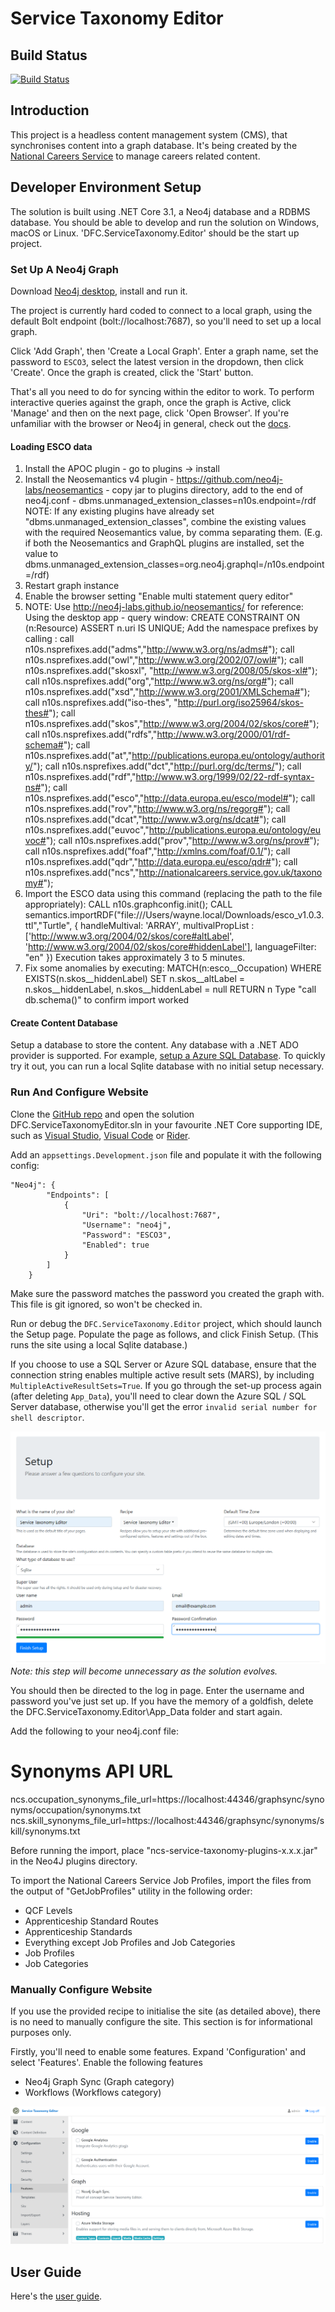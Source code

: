 # Service Taxonomy Editor

## Build Status

[![Build Status](https://sfa-gov-uk.visualstudio.com/Digital%20First%20Careers/_apis/build/status/Service%20Taxonomy/dfc-servicetaxonomy-editor?branchName=master)](https://sfa-gov-uk.visualstudio.com/Digital%20First%20Careers/_build/latest?definitionId=1923&branchName=master)

## Introduction

This project is a headless content management system (CMS), that synchronises content into a graph database. It's being created by the [National Careers Service](https://nationalcareers.service.gov.uk/) to manage careers related content.

## Developer Environment Setup

The solution is built using .NET Core 3.1, a Neo4j database and a RDBMS database. You should be able to develop and run the solution on Windows, macOS or Linux. 'DFC.ServiceTaxonomy.Editor' should be the start up project.

### Set Up A Neo4j Graph

Download [Neo4j desktop](https://neo4j.com/download/), install and run it.

The project is currently hard coded to connect to a local graph, using the default Bolt endpoint (bolt://localhost:7687), so you'll need to set up a local graph.

Click 'Add Graph', then 'Create a Local Graph'. Enter a graph name, set the password to `ESCO3`, select the latest version in the dropdown, then click 'Create'. Once the graph is created, click the 'Start' button.

That's all you need to do for syncing within the editor to work. To perform interactive queries against the graph, once the graph is Active, click 'Manage' and then on the next page, click 'Open Browser'. If you're unfamiliar with the browser or Neo4j in general, check out the [docs](https://neo4j.com/developer/neo4j-browser/).

#### Loading ESCO data

1) Install the APOC plugin - go to plugins -> install
2) Install the Neosemantics v4 plugin - https://github.com/neo4j-labs/neosemantics - copy jar to plugins directory, add to the end of neo4j.conf - dbms.unmanaged_extension_classes=n10s.endpoint=/rdf
    NOTE: If any existing plugins have already set "dbms.unmanaged_extension_classes", combine the existing values with the required Neosemantics value, by comma separating them. (E.g. if both the Neosemantics and GraphQL plugins are installed, set the value to dbms.unmanaged_extension_classes=org.neo4j.graphql=/n10s.endpoint=/rdf)
3) Restart graph instance
4) Enable the browser setting "Enable multi statement query editor"
5) NOTE: Use http://neo4j-labs.github.io/neosemantics/ for reference:
    Using the desktop app - query window:
    CREATE CONSTRAINT ON (n:Resource) ASSERT n.uri IS UNIQUE;
    Add the namespace prefixes by calling :
    call n10s.nsprefixes.add("adms","http://www.w3.org/ns/adms#");
    call n10s.nsprefixes.add("owl","http://www.w3.org/2002/07/owl#");
    call n10s.nsprefixes.add("skosxl", "http://www.w3.org/2008/05/skos-xl#");
    call n10s.nsprefixes.add("org","http://www.w3.org/ns/org#");
    call n10s.nsprefixes.add("xsd","http://www.w3.org/2001/XMLSchema#");
    call n10s.nsprefixes.add("iso-thes", "http://purl.org/iso25964/skos-thes#");
    call n10s.nsprefixes.add("skos","http://www.w3.org/2004/02/skos/core#");
    call n10s.nsprefixes.add("rdfs","http://www.w3.org/2000/01/rdf-schema#");
    call n10s.nsprefixes.add("at","http://publications.europa.eu/ontology/authority/");
    call n10s.nsprefixes.add("dct","http://purl.org/dc/terms/");
    call n10s.nsprefixes.add("rdf","http://www.w3.org/1999/02/22-rdf-syntax-ns#");
    call n10s.nsprefixes.add("esco","http://data.europa.eu/esco/model#");
    call n10s.nsprefixes.add("rov","http://www.w3.org/ns/regorg#");
    call n10s.nsprefixes.add("dcat","http://www.w3.org/ns/dcat#");
    call n10s.nsprefixes.add("euvoc","http://publications.europa.eu/ontology/euvoc#");
    call n10s.nsprefixes.add("prov","http://www.w3.org/ns/prov#");
    call n10s.nsprefixes.add("foaf","http://xmlns.com/foaf/0.1/");
    call n10s.nsprefixes.add("qdr","http://data.europa.eu/esco/qdr#");
    call n10s.nsprefixes.add("ncs","http://nationalcareers.service.gov.uk/taxonomy#");
6) Import the ESCO data using this command (replacing the path to the file appropriately):
    CALL n10s.graphconfig.init();
    CALL semantics.importRDF("file:///Users/wayne.local/Downloads/esco_v1.0.3.ttl","Turtle", { handleMultival: 'ARRAY', multivalPropList : ['http://www.w3.org/2004/02/skos/core#altLabel', 'http://www.w3.org/2004/02/skos/core#hiddenLabel'], languageFilter: "en" })
    Execution takes approximately 3 to 5 minutes.  
7) Fix some anomalies by executing:
    MATCH(n:esco__Occupation)
    WHERE EXISTS(n.skos__hiddenLabel)
    SET n.skos__altLabel = n.skos__hiddenLabel, n.skos__hiddenLabel = null
    RETURN n
    Type "call db.schema()" to confirm import worked

#### Create Content Database

Setup a database to store the content. Any database with a .NET ADO provider is supported. For example, [setup a Azure SQL Database](https://docs.microsoft.com/en-us/azure/sql-database/sql-database-single-database-get-started?tabs=azure-portal). To quickly try it out, you can run a local Sqlite database with no initial setup necessary.

### Run And Configure Website

Clone the [GitHub repo](https://github.com/SkillsFundingAgency/dfc-servicetaxonomy-editor) and open the solution DFC.ServiceTaxonomyEditor.sln in your favourite .NET Core supporting IDE, such as [Visual Studio](https://visualstudio.microsoft.com/), [Visual Code](https://code.visualstudio.com/) or [Rider](https://www.jetbrains.com/rider/).

Add an `appsettings.Development.json` file and populate it with the following config:

```
"Neo4j": {
        "Endpoints": [
            {
                "Uri": "bolt://localhost:7687",
                "Username": "neo4j",
                "Password": "ESCO3",
                "Enabled": true
            }
        ]
    }
```

Make sure the password matches the password you created the graph with. This file is git ignored, so won't be checked in.

Run or debug the `DFC.ServiceTaxonomy.Editor` project, which should launch the Setup page. Populate the page as follows, and click Finish Setup. (This runs the site using a local Sqlite database.)

If you choose to use a SQL Server or Azure SQL database, ensure that the connection string enables multiple active result sets (MARS), by including `MultipleActiveResultSets=True`. If you go through the set-up process again (after deleting `App_Data`), you'll need to clear down the Azure SQL / SQL Server database, otherwise you'll get the error `invalid serial number for shell descriptor`.

![Service Taxonomy Editor Setup](/Images/EditorSetup.png)
*Note: this step will become unnecessary as the solution evolves.*

You should then be directed to the log in page. Enter the username and password you've just set up. If you have the memory of a goldfish, delete the DFC.ServiceTaxonomy.Editor\App_Data folder and start again.

Add the following to your neo4j.conf file:
# Synonyms API URL
ncs.occupation_synonyms_file_url=https://localhost:44346/graphsync/synonyms/occupation/synonyms.txt
ncs.skill_synonyms_file_url=https://localhost:44346/graphsync/synonyms/skill/synonyms.txt

Before running the import, place "ncs-service-taxonomy-plugins-x.x.x.jar" in the Neo4J plugins directory.

To import the National Careers Service Job Profiles, import the files from the output of "GetJobProfiles" utility in the following order:

- QCF Levels
- Apprenticeship Standard Routes
- Apprenticeship Standards
- Everything except Job Profiles and Job Categories
- Job Profiles
- Job Categories

### Manually Configure Website

If you use the provided recipe to initialise the site (as detailed above), there is no need to manually configure the site. This section is for informational purposes only.

Firstly, you'll need to enable some features. Expand 'Configuration' and select 'Features'. Enable the following features
* Neo4j Graph Sync (Graph category)
* Workflows (Workflows category)

![Enable Features](/Images/GraphSyncFeature.PNG)

## User Guide

Here's the [user guide](User%20Documentation/README.md).

